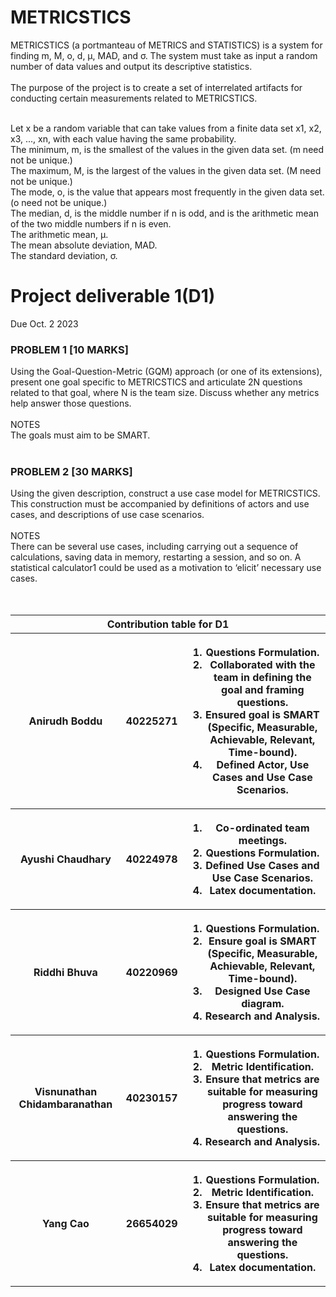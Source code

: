 # METRICSTICS
METRICSTICS (a portmanteau of METRICS and STATISTICS) is a system for finding m, M, o, d, μ, MAD, and σ. The system must take as input a random number of data values and output its descriptive statistics. <br><br>
The purpose of the project is to create a set of interrelated artifacts for conducting certain measurements related to METRICSTICS.  <br><br>

Let x be a random variable that can take values from a finite data set x1, x2, x3, ..., xn, with each value having the same probability.  <br>
The minimum, m, is the smallest of the values in the given data set. (m need not be unique.) <br>
The maximum, M, is the largest of the values in the given data set. (M need not be unique.)  <br>
The mode, o, is the value that appears most frequently in the given data set. (o need not be unique.)  <br>
The median, d, is the middle number if n is odd, and is the arithmetic mean of the two middle numbers if n is even.  <br>
The arithmetic mean, μ. <br>
The mean absolute deviation, MAD.	<br>
The standard deviation, σ. <br>

<h1>Project deliverable 1(D1)</h1> 
Due Oct. 2 2023 <br>
  
<h3>PROBLEM 1 [10 MARKS] </h3>
Using the Goal-Question-Metric (GQM) approach (or one of its extensions), present one goal specific to METRICSTICS and articulate 2N questions related to that goal, where N is the team size. Discuss whether any metrics help answer those questions. <br><br>
NOTES  <br>
The goals must aim to be SMART. <br><br>

<h3>PROBLEM 2 [30 MARKS] </h3>
Using the given description, construct a use case model for METRICSTICS. This construction must be accompanied by definitions of actors and use cases, and descriptions of use case scenarios.  <br><br>
NOTES <br>
There can be several use cases, including carrying out a sequence of calculations, saving data in memory, restarting a session, and so on. A statistical calculator1 could be used as a motivation to ‘elicit’ necessary use cases. <br>
<br><br>
<table>
  <tr>
    <th colspan="4">Contribution table for D1</th>
  </tr>
  <tr>
    <th>Anirudh Boddu</th>
    <th>40225271</th>
    <th>
      <ol>
        <li>Questions Formulation.</li>
        <li>Collaborated with the team in defining the goal and framing questions.</li>
        <li>Ensured goal is SMART (Specific, Measurable, Achievable, Relevant, Time-bound).</li>
        <li>Defined Actor, Use Cases and Use Case Scenarios.</li>
      </ol>
  </tr>

  <tr>
    <th>Ayushi Chaudhary</th>
    <th>40224978</th>
    <th>
      <ol>
        <li>Co-ordinated team meetings.</li>
        <li>Questions Formulation.</li>
        <li>Defined Use Cases and Use Case Scenarios.</li>
        <li>Latex documentation.</li>
      </ol>
  </tr>

  <tr>
    <th>Riddhi Bhuva</th>
    <th>40220969</th>
    <th>
      <ol>
        <li>Questions Formulation.</li>
        <li>Ensure goal is SMART (Specific, Measurable, Achievable, Relevant, Time-bound).</li>
        <li>Designed Use Case diagram.</li>
        <li>Research and Analysis.</li>
      </ol>
  </tr>

  <tr>
    <th>Visnunathan Chidambaranathan</th>
    <th>40230157</th>
    <th>
      <ol>
        <li>Questions Formulation.</li>
        <li>Metric Identification.</li>
        <li>Ensure that metrics are suitable for measuring progress toward answering the questions.</li>
        <li>Research and Analysis.</li>
      </ol>
  </tr>

  <tr>
    <th>Yang Cao</th>
    <th>26654029</th>
    <th>
      <ol>
        <li>Questions Formulation.</li>
        <li>Metric Identification.</li>
        <li>Ensure that metrics are suitable for measuring progress toward answering the questions.</li>
        <li>Latex documentation.</li>
      </ol>
  </tr>
</table>
